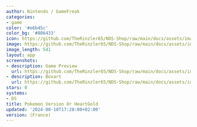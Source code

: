 ```yaml
---
author: Nintendo / GameFreak
categories:
- game
color: '#e6b45c'
color_bg: '#806433'
icon: https://github.com/TheRinzler65/NDS-Shop/raw/main/docs/assets/images/icons/pokemongold.png
image: https://github.com/TheRinzler65/NDS-Shop/raw/main/docs/assets/images/icons/pokemongold.png
image_length: 541
layout: app
screenshots:
- description: Game Preview
  url: https://github.com/TheRinzler65/NDS-Shop/raw/main/docs/assets/images/screenshots/pokemongold/pokemongold.png
- description: Boxart
  url: https://github.com/TheRinzler65/NDS-Shop/raw/main/docs/assets/images/boxart/PokemonVersion%20Or%20HeartGold%20(France)%20%5Bb%5D.nds.png
stars: 0
systems:
- DS
title: Pokemon Version Or HeartGold
updated: '2024-08-10T17:28:00+02:00'
version: (France)
---
```

